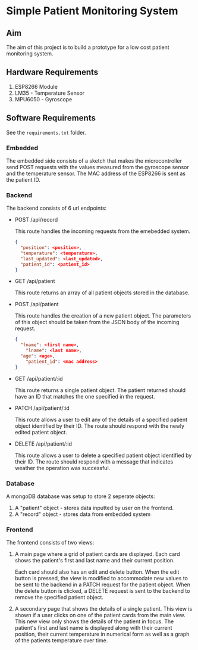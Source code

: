 # Simple Patient Monitoring System
  
## Aim
The aim of this project is to build a prototype for a low cost patient monitoring system.
  
## Hardware Requirements 
1. ESP8266 Module
2. LM35 - Temperature Sensor
3. MPU6050 - Gyroscope
  
## Software Requirements
See the `requirements.txt` folder.
   
### Embedded 

The embedded side consists of a sketch that makes the microcontroller send POST requests with the values measured from the gyroscope sensor and the temperature sensor. The MAC address of the ESP8266 is sent as the patient ID.

### Backend

The backend consists of 6 url endpoints:

- POST /api/record

    This route handles the incoming requests from the emebedded system.

    ```json
    {
      "position": <position>,
      "temperature": <temperature>,
      "last_updated": <last_updated>,
      "patient_id": <patient_id>
    }
    ```

- GET /api/patient

    This route returns an array of all patient objects stored in the database.

- POST /api/patient

    This route handles the creation of a new patient object. The parameters of this object should be taken from the JSON body of the incoming request.

    ```json
    {
      "fname": <first name>,
    	"lname": <last name>,
      "age": <age>,
    	"patient_id": <mac address>
    }
    ```

- GET /api/patient/:id

    This route returns a single patient object. The patient returned should have an ID that matches the one specified in the request.

- PATCH /api/patient/:id

    This route allows a user to edit any of the details of a specified patient object identified by their ID. The route should respond with the newly edited patient object.

- DELETE /api/patient/:id

    This route allows a user to delete a specified patient object identified by their ID. The route should respond with a message that indicates weather the operation was successful.

### Database

A mongoDB database was setup to store 2 seperate objects:
1. A "patient" object - stores data inputted by user on the frontend.
2. A "record" object - stores data from embedded system

### Frontend

The frontend consists of two views:

1. A main page where a grid of patient cards are displayed. Each card shows the patient's first and last name and their current position. 

    Each card should also has an edit and delete button. When the edit button is pressed, the view is modified to accommodate new values to be sent to the backend in a PATCH request for the patient object. When the delete button is clicked, a DELETE request is sent to the backend to remove the specified patient object.

2. A secondary page that shows the details of a single patient. This view is shown if a user clicks on one of the patient cards from the main view. This new view only shows the details of the patient in focus. The patient's first and last name is displayed along with their current position, their current temperature in numerical form as well as a graph of the patients temperature over time.

   
